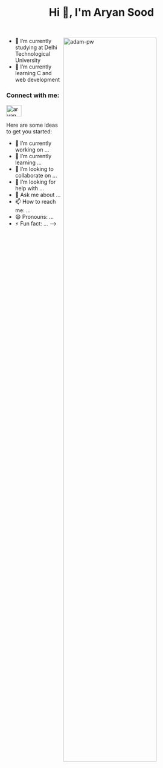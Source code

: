 <h1 align="center">Hi 👋, I'm Aryan Sood</h1>
<br>
<p><img align="right" src="https://github.com/Adam-pw/Adam-pw/blob/main/animation_500_kxa883sd.gif" alt="adam-pw" height="70%" width="70%" /></p>


- 🔭 I’m currently studying at Delhi Technological University <br>
- 🌱 I’m currently learning C and web development <br>

  
<h3 align="left">Connect with me:</h3>
<p align="left">
  <a href="https://www.linkedin.com/in/soodaryan/" target="blank"><img align="center"
      src="https://raw.githubusercontent.com/rahuldkjain/github-profile-readme-generator/master/src/images/icons/Social/linked-in-alt.svg"
      alt="aryan sood" height="30" width="40" /></a>
 
</p>



























<!-- <h1 align ="center">Hi 👋 , I am Aryan Sood</h1> 
- 🔭 I’m currently studying in Delhi Technological University <br>
- 🌱 I’m currently learning C and web development <be>
[<img src='https://cdn.jsdelivr.net/npm/simple-icons@3.0.1/icons/github.svg' alt='github' height='40'>](https://github.com/c0der-aryan)  
[<img src='https://cdn.jsdelivr.net/npm/simple-icons@3.0.1/icons/linkedin.svg' alt='linkedin' height='40'>](https://www.linkedin.com/in/soodaryan/)  
[<img src='https://cdn.jsdelivr.net/npm/simple-icons@3.0.1/icons/instagram.svg' alt='instagram' height='40'>](https://www.instagram.com/aryan_sood_pvtt/)  

**c0der-aryan/c0der-aryan** is a ✨ _special_ ✨ repository because its `README.md` (this file) appears on your GitHub profile.
<!--<a href="007aryansood@gmail.com" target="blank"><img align="center"
      src="https://mailmeteor.com/logos/assets/PNG/Gmail_Logo_512px.png"
      alt="Aryan" height="30" width="40" /></a>-->
Here are some ideas to get you started:

- 🔭 I’m currently working on ...
- 🌱 I’m currently learning ...
- 👯 I’m looking to collaborate on ...
- 🤔 I’m looking for help with ...
- 💬 Ask me about ...
- 📫 How to reach me: ...
- 😄 Pronouns: ...
- ⚡ Fun fact: ...
-->
